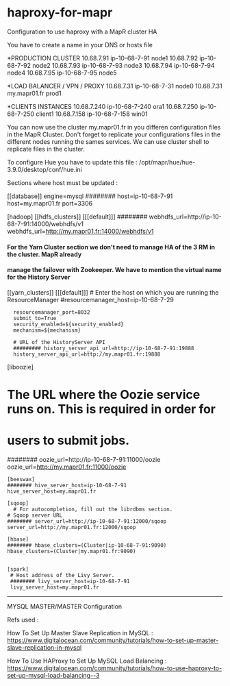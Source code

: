 # haproxy-for-mapr
Configuration to use haproxy with a MapR cluster HA 


You have to create a name in your DNS or hosts file 

*PRODUCTION CLUSTER
10.68.7.91  ip-10-68-7-91		node1
10.68.7.92  ip-10-68-7-92   	node2
10.68.7.93  ip-10-68-7-93    	node3
10.68.7.94  ip-10-68-7-94    	node4
10.68.7.95  ip-10-68-7-95    	node5

*LOAD BALANCER / VPN / PROXY
10.68.7.31  ip-10-68-7-31    	node0
10.68.7.31  my.mapr01.fr		prod1

*CLIENTS INSTANCES
10.68.7.240 ip-10-68-7-240      ora1
10.68.7.250 ip-10-68-7-250      client1
10.68.7.158 ip-10-68-7-158      win01

You can now use the cluster my.mapr01.fr in you differen configuration files in the MapR Cluster.
Don't forget to replicate your configurations files in the different nodes running the sames services.
We can use cluster shell to replicate files in the cluster. 

To configure Hue you have to update this file : /opt/mapr/hue/hue-3.9.0/desktop/conf/hue.ini

Sections where host must be updated : 

[[database]]
    engine=mysql
    ######## host=ip-10-68-7-91
    host=my.mapr01.fr
    port=3306
    
    


[hadoop]
  [[hdfs_clusters]]
    [[[default]]]
      ######## webhdfs_url=http://ip-10-68-7-91:14000/webhdfs/v1
      webhdfs_url=http://my.mapr01.fr:14000/webhdfs/v1



#### For the Yarn Cluster section we don't need to manage HA of the 3 RM in the cluster. MapR already 
#### manage the failover with Zookeeper. We have to mention the virtual name for the History Server 
 
  [[yarn_clusters]]
    [[[default]]]
      # Enter the host on which you are running the ResourceManager
      #resourcemanager_host=ip-10-68-7-29

      resourcemanager_port=8032
      submit_to=True
      security_enabled=${security_enabled}
      mechanism=${mechanism}

      # URL of the HistoryServer API
      ######### history_server_api_url=http://ip-10-68-7-91:19888
      history_server_api_url=http://my.mapr01.fr:19888




[liboozie]
  # The URL where the Oozie service runs on. This is required in order for
  # users to submit jobs.
  ######## oozie_url=http://ip-10-68-7-91:11000/oozie
  oozie_url=http://my.mapr01.fr:11000/oozie


    [beeswax]
    ######## hive_server_host=ip-10-68-7-91
    hive_server_host=my.mapr01.fr

    [sqoop]
      # For autocompletion, fill out the librdbms section.
    # Sqoop server URL
    ######## server_url=http://ip-10-68-7-91:12000/sqoop
    server_url=http://my.mapr01.fr:12000/sqoop

    [hbase]
    ######## hbase_clusters=(Cluster|ip-10-68-7-91:9090)
    hbase_clusters=(Cluster|my.mapr01.fr:9090)


    [spark]
     # Host address of the Livy Server.
     ######## livy_server_host=ip-10-68-7-91
     livy_server_host=my.mapr01.fr


-----------------------------

MYSQL MASTER/MASTER Configuration 



Refs used : 

How To Set Up Master Slave Replication in MySQL :
https://www.digitalocean.com/community/tutorials/how-to-set-up-master-slave-replication-in-mysql

How To Use HAProxy to Set Up MySQL Load Balancing : 
https://www.digitalocean.com/community/tutorials/how-to-use-haproxy-to-set-up-mysql-load-balancing--3









